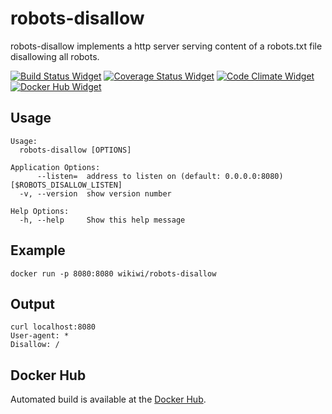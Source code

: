 # robots-disallow
robots-disallow implements a http server serving content of a robots.txt file disallowing all robots.

[![Build Status Widget]][Build Status] [![Coverage Status Widget]][Coverage Status] [![Code Climate Widget]][Code Climate] [![Docker Hub Widget]][Docker Hub]

[Build Status]: https://travis-ci.org/wikiwi/robots-disallow
[Build Status Widget]: https://travis-ci.org/wikiwi/robots-disallow.svg?branch=master
[Coverage Status]: https://coveralls.io/github/wikiwi/robots-disallow?branch=master
[Coverage Status Widget]: https://coveralls.io/repos/github/wikiwi/robots-disallow/badge.svg?branch=master
[Code Climate]: https://codeclimate.com/github/wikiwi/robots-disallow
[Code Climate Widget]: https://codeclimate.com/github/wikiwi/robots-disallow/badges/gpa.svg
[Docker Hub]: https://hub.docker.com/r/wikiwi/robots-disallow
[Docker Hub Widget]: https://img.shields.io/docker/pulls/wikiwi/robots-disallow.svg

## Usage
    Usage:
      robots-disallow [OPTIONS]

    Application Options:
          --listen=  address to listen on (default: 0.0.0.0:8080) [$ROBOTS_DISALLOW_LISTEN]
      -v, --version  show version number

    Help Options:
      -h, --help     Show this help message

## Example
    docker run -p 8080:8080 wikiwi/robots-disallow

## Output
    curl localhost:8080
    User-agent: *
    Disallow: /

## Docker Hub
Automated build is available at the [Docker Hub](https://hub.docker.com/r/wikiwi/robots-disallow).

